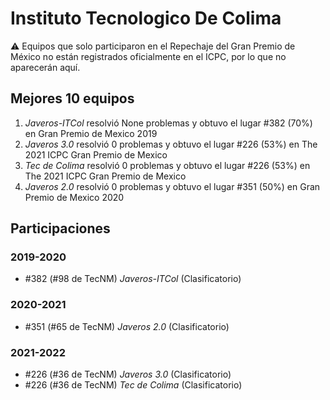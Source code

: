 # Instituto Tecnologico De Colima

:warning: Equipos que solo participaron en el Repechaje del Gran Premio de México no están registrados oficialmente en el ICPC, por lo que no aparecerán aquí.

## Mejores 10 equipos

1. _Javeros-ITCol_ resolvió None problemas y obtuvo el lugar #382 (70%) en Gran Premio de Mexico 2019
1. _Javeros 3.0_ resolvió 0 problemas y obtuvo el lugar #226 (53%) en The 2021 ICPC Gran Premio de Mexico
1. _Tec de Colima_ resolvió 0 problemas y obtuvo el lugar #226 (53%) en The 2021 ICPC Gran Premio de Mexico
1. _Javeros 2.0_ resolvió 0 problemas y obtuvo el lugar #351 (50%) en Gran Premio de Mexico 2020

## Participaciones

### 2019-2020

- #382 (#98 de TecNM) _Javeros-ITCol_ (Clasificatorio)

### 2020-2021

- #351 (#65 de TecNM) _Javeros 2.0_ (Clasificatorio)

### 2021-2022

- #226 (#36 de TecNM) _Javeros 3.0_ (Clasificatorio)
- #226 (#36 de TecNM) _Tec de Colima_ (Clasificatorio)



